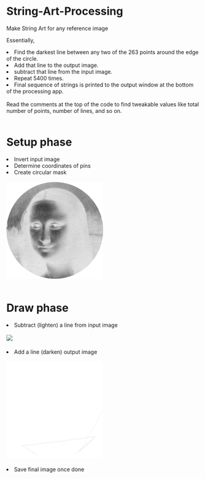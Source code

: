 # String-Art-Processing
Make String Art for any reference image

Essentially,

<li>Find the darkest line between any two of the 263 points around the edge of the circle.</li>
<li>Add that line to the output image.</li>
<li>subtract that line from the input image.</li>
<li>Repeat 5400 times.</li>
<li>Final sequence of strings is printed to the output window at the bottom of the processing app.</li>
<br>
Read the comments at the top of the code to find tweakable values like total number of points, number of lines, and so on.
<br>
<br>
<h1> Setup phase </h1>
<li>Invert input image<l1>
<li>Determine coordinates of pins<l1>
<li>Create circular mask<l1><br><br>
<img src="src/string_portrait/mona_setup.png" width="50%"/>
<br><br>
<h1> Draw phase </h1>
<li>Subtract (lighten) a line from input image<l1>
<br><br><img src="src/string_portrait/Mona_neg_gif.gif" width="50%"/><br><br>
<li>Add a line (darken) output image <l1>
<br><br><img src="src/string_portrait/mona_movie_gif.gif" width="50%"/><br><br>
<li>Save final image once done<l1><br><br>


